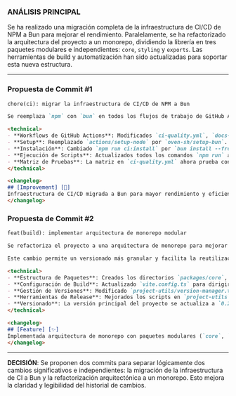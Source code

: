 ### **ANÁLISIS PRINCIPAL**

Se ha realizado una migración completa de la infraestructura de CI/CD de NPM a Bun para mejorar el rendimiento. Paralelamente, se ha refactorizado la arquitectura del proyecto a un monorepo, dividiendo la librería en tres paquetes modulares e independientes: `core`, `styling` y `exports`. Las herramientas de build y automatización han sido actualizadas para soportar esta nueva estructura.

---

### **Propuesta de Commit #1**

```markdown
chore(ci): migrar la infraestructura de CI/CD de NPM a Bun

Se reemplaza `npm` con `bun` en todos los flujos de trabajo de GitHub Actions para estandarizar las herramientas y acelerar los tiempos de ejecución. Esto afecta la instalación de dependencias, la ejecución de scripts y la configuración del entorno de pruebas.

<technical>
- **Workflows de GitHub Actions**: Modificados `ci-quality.yml`, `docs-demo.yml`, `nightly-auto.yml`, `releases-core.yml` y `releases-full.yml`.
- **Setup**: Reemplazado `actions/setup-node` por `oven-sh/setup-bun`.
- **Instalación**: Cambiado `npm run ci:install` por `bun install --frozen-lockfile`.
- **Ejecución de Scripts**: Actualizados todos los comandos `npm run` a `bun run`.
- **Matriz de Pruebas**: La matriz en `ci-quality.yml` ahora prueba contra versiones de `bun` en lugar de `node`.
</technical>

<changelog>
## [Improvement] [🚀]
Infraestructura de CI/CD migrada a Bun para mayor rendimiento y eficiencia.
</changelog>
```

### **Propuesta de Commit #2**

```markdown
feat(build): implementar arquitectura de monorepo modular

Se refactoriza el proyecto a una arquitectura de monorepo para mejorar la modularidad y mantenibilidad. Se crean tres paquetes publicables e independientes: `@mks2508/better-logger-core`, `@mks2508/better-logger-styling` y `@mks2508/better-logger-exports`.

Este cambio permite un versionado más granular y facilita la reutilización de componentes. El sistema de build y las herramientas de automatización se han actualizado para ser compatibles con esta nueva estructura.

<technical>
- **Estructura de Paquetes**: Creados los directorios `packages/core`, `packages/styling` y `packages/exports`, cada uno con su propio `package.json`.
- **Configuración de Build**: Actualizado `vite.config.ts` para dirigir las salidas de compilación a los directorios `dist/` de cada paquete modular.
- **Gestión de Versiones**: Modificado `project-utils/version-manager.ts` para detectar y actualizar las versiones de todos los paquetes del monorepo.
- **Herramientas de Release**: Mejorados los scripts en `project-utils` para manejar correctamente la nueva estructura de paquetes y las ramas de git.
- **Versionado**: La versión principal del proyecto se actualiza a `0.2.0` para reflejar este cambio arquitectónico significativo.
</technical>

<changelog>
## [Feature] [✨]
Implementada arquitectura de monorepo con paquetes modulares (`core`, `styling`, `exports`).
</changelog>
```

---

**DECISIÓN**: Se proponen dos commits para separar lógicamente dos cambios significativos e independientes: la migración de la infraestructura de CI a Bun y la refactorización arquitectónica a un monorepo. Esto mejora la claridad y legibilidad del historial de cambios.
